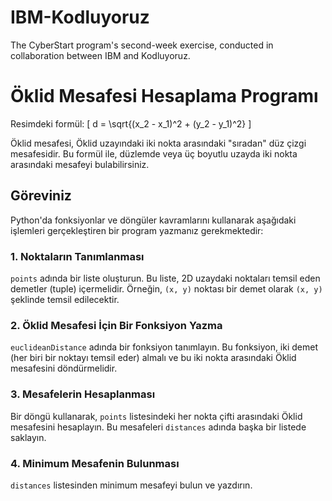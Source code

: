 # IBM-Kodluyoruz
The CyberStart program's second-week exercise, conducted in collaboration between IBM and Kodluyoruz.
# Öklid Mesafesi Hesaplama Programı

Resimdeki formül:
\[ d = \sqrt{(x_2 - x_1)^2 + (y_2 - y_1)^2} \]

Öklid mesafesi, Öklid uzayındaki iki nokta arasındaki "sıradan" düz çizgi mesafesidir. Bu formül ile, düzlemde veya üç boyutlu uzayda iki nokta arasındaki mesafeyi bulabilirsiniz.

## Göreviniz

Python'da fonksiyonlar ve döngüler kavramlarını kullanarak aşağıdaki işlemleri gerçekleştiren bir program yazmanız gerekmektedir:

### 1. Noktaların Tanımlanması

`points` adında bir liste oluşturun. Bu liste, 2D uzaydaki noktaları temsil eden demetler (tuple) içermelidir. Örneğin, `(x, y)` noktası bir demet olarak `(x, y)` şeklinde temsil edilecektir.

### 2. Öklid Mesafesi İçin Bir Fonksiyon Yazma

`euclideanDistance` adında bir fonksiyon tanımlayın. Bu fonksiyon, iki demet (her biri bir noktayı temsil eder) almalı ve bu iki nokta arasındaki Öklid mesafesini döndürmelidir.

### 3. Mesafelerin Hesaplanması

Bir döngü kullanarak, `points` listesindeki her nokta çifti arasındaki Öklid mesafesini hesaplayın. Bu mesafeleri `distances` adında başka bir listede saklayın.

### 4. Minimum Mesafenin Bulunması

`distances` listesinden minimum mesafeyi bulun ve yazdırın.

